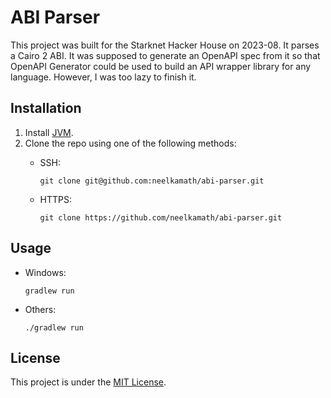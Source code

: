 # ABI Parser

This project was built for the Starknet Hacker House on 2023-08. It parses a Cairo 2 ABI. It was supposed to generate an OpenAPI spec from it so that OpenAPI Generator could be used to build an API wrapper library for any language. However, I was too lazy to finish it.

## Installation

1. Install [JVM](https://adoptopenjdk.net/releases.html).
2. Clone the repo using one of the following methods:
    - SSH:
   
        ```
        git clone git@github.com:neelkamath/abi-parser.git
        ```
    - HTTPS:
   
        ```
        git clone https://github.com/neelkamath/abi-parser.git
        ```

## Usage

- Windows:

    ```
    gradlew run
    ```
- Others:

    ```
    ./gradlew run
    ```

## License

This project is under the [MIT License](LICENSE).
